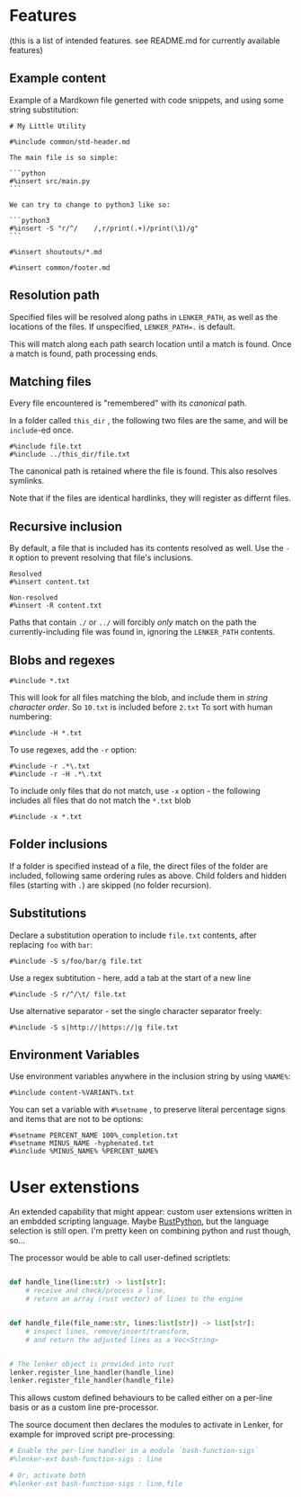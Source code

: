 # Features

(this is a list of intended features. see README.md for currently available features)

## Example content


Example of a Mardkown file generted with code snippets, and using some string substitution:


    # My Little Utility

    #%include common/std-header.md

    The main file is so simple:

    ```python
    #%insert src/main.py
    ```

    We can try to change to python3 like so:

    ```python3
    #%insert -S "r/^/    /,r/print(.+)/print(\1)/g"
    ```

    #%insert shoutouts/*.md

    #%insert common/footer.md


## Resolution path

Specified files will be resolved along paths in `LENKER_PATH`, as well as the locations of the files. If unspecified, `LENKER_PATH=.` is default.

This will match along each path search location until a match is found. Once a match is found, path processing ends.

## Matching files

Every file encountered is "remembered" with its _canonical_ path.

In a folder called `this_dir` , the following two files are the same, and will be `include`-ed once.

```
#%include file.txt
#%include ../this_dir/file.txt
```

The canonical path is retained where the file is found. This also resolves symlinks.

Note that if the files are identical hardlinks, they will register as differnt files.

## Recursive inclusion

By default, a file that is included has its contents resolved as well. Use the `-R` option to prevent resolving that file's inclusions.

```
Resolved
#%insert content.txt

Non-resolved
#%insert -R content.txt
```

Paths that contain `./` or `../` will forcibly _only_ match on the path the currently-including file was found in, ignoring the `LENKER_PATH` contents.

## Blobs and regexes

```
#%include *.txt
```

This will look for all files matching the blob, and include them in _string character order_. So `10.txt` is included before `2.txt` To sort with human numbering:

```
#%include -H *.txt
```

To use regexes, add the `-r` option:

```
#%include -r .*\.txt
#%include -r -H .*\.txt
```

To include only files that do not match, use `-x` option - the following includes all files that do not match the `*.txt` blob

```
#%include -x *.txt
```

## Folder inclusions

If a folder is specified instead of a file, the direct files of the folder are included, following same ordering rules as above. Child folders and hidden files (starting with `.`) are skipped (no folder recursion).

## Substitutions

Declare a substitution operation to include `file.txt` contents, after replacing `foo` with `bar`:

```
#%include -S s/foo/bar/g file.txt
```

Use a regex subtitution - here, add a tab at the start of a new line

```
#%include -S r/^/\t/ file.txt
```

Use alternative separator - set the single character separator freely:

```
#%include -S s|http://|https://|g file.txt
```

## Environment Variables

Use environment variables anywhere in the inclusion string by using `%NAME%`:

```
#%include content-%VARIANT%.txt
```

You can set a variable with `#%setname` , to preserve literal percentage signs and items that are not to be options:

```
#%setname PERCENT_NAME 100%_completion.txt
#%setname MINUS_NAME -hyphenated.txt
#%include %MINUS_NAME% %PERCENT_NAME%
```

# User extenstions

An extended capability that might appear: custom user extensions written in an embdded scripting language. Maybe [RustPython](https://github.com/RustPython/RustPython), but the language selection is still open. I'm pretty keen on combining python and rust though, so...

The processor would be able to call user-defined scriptlets:

```python

def handle_line(line:str) -> list[str]:
    # receive and check/process a line,
    # return an array (rust vector) of lines to the engine


def handle_file(file_name:str, lines:list[str]) -> list[str]:
    # inspect lines, remove/insert/transform,
    # and return the adjusted lines as a Vec<String>


# The lenker object is provided into rust
lenker.register_line_handler(handle_line)
lenker.register_file_handler(handle_file)
```

This allows custom defined behaviours to be called either on a per-line basis or as a custom line pre-processor.

The source document then declares the modules to activate in Lenker, for example for improved script pre-processing:

```sh
# Enable the per-line handler in a module `bash-function-sigs`
#%lenker-ext bash-function-sigs : line

# Or, activate both
#%lenker-ext bash-function-sigs : line,file
```

